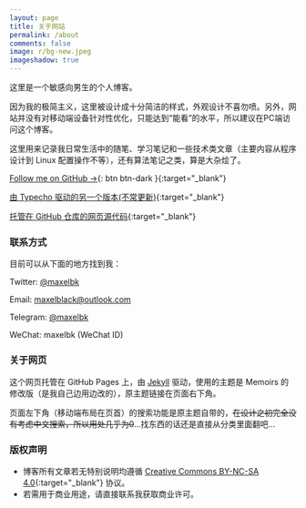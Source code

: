 ```yaml
---
layout: page
title: 关于网站
permalink: /about
comments: false
image: r/bg-new.jpeg
imageshadow: true
---
```


这里是一个敏感向男生的个人博客。

因为我的极简主义，这里被设计成十分简洁的样式，外观设计不喜勿喷。另外，网站并没有对移动端设备针对性优化，只能达到“能看”的水平，所以建议在PC端访问这个博客。

这里用来记录我日常生活中的随笔、学习笔记和一些技术类文章（主要内容从程序设计到 Linux 配置操作不等），还有算法笔记之类，算是大杂烩了。

[Follow me on GitHub &rarr;](https://github.com/maxelblack){: btn btn-dark }{:target="_blank"}

[由 Typecho 驱动的另一个版本(不常更新)](https://maxelblack.dp7.link){:target="_blank"}

[托管在 GitHub 仓库的网页源代码](https://github.com/maxelblack/maxelblack.github.io){:target="_blank"}

### 联系方式

目前可以从下面的地方找到我：

Twitter: [@maxelbk](https://twitter.com/maxelbk)

Email: [maxelblack@outlook.com](mailto:maxelblack@outlook.com)

Telegram: [@maxelbk](https://t.me/maxelbk)

WeChat: maxelbk (WeChat ID)

### 关于网页

这个网页托管在 GitHub Pages 上，由 [Jekyll](https://jekyllrb.com/) 驱动，使用的主题是 Memoirs 的修改版（是我自己边用边改的），原主题链接在页面右下角。

页面左下角（移动端布局在页首）的搜索功能是原主题自带的，~~在设计之初完全没有考虑中文搜索，所以用处几乎为0~~...找东西的话还是直接从分类里面翻吧...

### 版权声明

- 博客所有文章若无特别说明均遵循 [Creative Commons BY-NC-SA 4.0](https://creativecommons.org/licenses/by-nc-sa/4.0/){:target="_blank"} 协议。
- 若需用于商业用途，请直接联系我获取商业许可。
